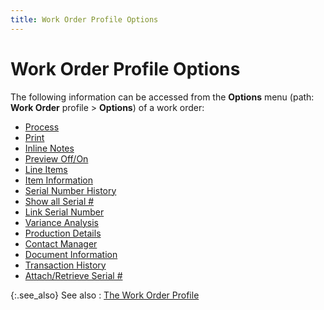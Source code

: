 ```yaml
---
title: Work Order Profile Options
---
```


# Work Order Profile Options


The following information can be accessed from the **Options**  menu (path: **Work Order** profile  > **Options**) of a work order:

- [Process]({{site.ba_baseurl}}/misc/process_work_order_profile_option.html)
- [Print]({{site.ba_baseurl}}/prod-asm/wo-opts/print_a_work_order_work_order_profile_assembly_content.html)
- [Inline  Notes]({{site.ba_baseurl}}/misc/inline_notes_work_order_profile_option.html)
- [Preview  Off/On]({{site.ba_baseurl}}/misc/preview_on_off_wo_profile_options.html)
- [Line  Items]({{site.ba_baseurl}}/prod-asm/wo-opts/line-items/line_items_options_work_order_profile_options_line_items_assembly_content.html)
- [Item  Information]({{site.ba_baseurl}}/prod-asm/wo-opts/item-info/item_information_work_order_profile_options_assembly_content.html)
- [Serial  Number History]({{site.ba_baseurl}}/prod-asm/wo-opts/serial_number_history_work_order_profile_options_assembly_content.html)
- [Show  all Serial #]({{site.ba_baseurl}}/prod-asm/wo-opts/show_all_serial_numbers_work_order_profile_options_assembly.html)
- [Link  Serial Number]({{site.ba_baseurl}}/prod-asm/work-in-proc/link-ser-nmbs-to-asm-item/link_serial_number_stock_area_assigned.html)
- [Variance  Analysis]({{site.ba_baseurl}}/prod-asm/variance-analysis/variance_analysis_work_order_profile_browser_option_assembly.html)
- [Production  Details]({{site.ba_baseurl}}/misc/production_details_work_order_profile_option.html)
- [Contact  Manager]({{site.ba_baseurl}}/misc/contact_manager_work_order_profile_option.html)
- [Document  Information]({{site.ba_baseurl}}/prod-asm/wo-opts/doc-info/document_information_work_order_profile_options_assembly_contents.html)
- [Transaction  History]({{site.ba_baseurl}}/prod-asm/wo-opts/transaction_history_work_order_profile_options_assembly_content.html)
- [Attach/Retrieve  Serial #]({{site.ba_baseurl}}/misc/attach_retrieve_serial_work_order_profile_option.html)



{:.see_also}
See also
: [The  Work Order Profile]({{site.ba_baseurl}}/prod-asm/creating-wo/create-a-work-order/the_work_order_profile_assembly_step_by_step.html)
